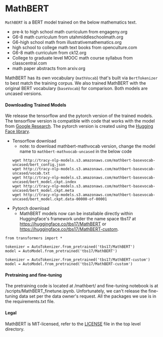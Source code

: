 # MathBERT

```MathBERT``` is a BERT model trained on the below mathematics text.

+ pre-k to high school math curriculum from engageny.org
+ G6-8 math curriculum from utahmiddleschoolmath.org
+ G6-high school math from illustrativemathematics.org
+ high school to college math text books from openculture.com
+ G6-8 math curriculum from ck12.org
+ College to graduate level MOOC math course syllabus from classcentral.com
+ math paper abstracts from arxiv.org

MathBERT has its own vocabulary (```mathVocab```) that's built via ```BertTokenizer``` to best match the training corpus. We also trained MathBERT with the original BERT vocabulary (```baseVocab```) for comparison. Both models are uncased versions.

<!-- It results in state-of-the-art performance on a wide range of scientific domain nlp tasks. The details of the evaluation are in the paper. Evaluation code and data are included in this repo. -->

#### Downloading Trained Models
We release the tensorflow and the pytorch version of the trained models. The tensorflow version is compatible with code that works with the model from [Google Research](https://github.com/google-research/bert). The pytorch version is created using the [Hugging Face library](https://github.com/huggingface/transformers).
+ Tensorflow download
  + note: to download mathbert-mathvocab version, change the model name to ```mathbert-mathvocab-uncased``` in the below code
  ```
  wget http://tracy-nlp-models.s3.amazonaws.com/mathbert-basevocab-uncased/bert_config.json
  wget http://tracy-nlp-models.s3.amazonaws.com/mathbert-basevocab-uncased/vocab.txt
  wget http://tracy-nlp-models.s3.amazonaws.com/mathbert-basevocab-uncased/bert_model.ckpt.index
  wget http://tracy-nlp-models.s3.amazonaws.com/mathbert-basevocab-uncased/bert_model.ckpt.meta
  wget http://tracy-nlp-models.s3.amazonaws.com/mathbert-basevocab-uncased/bert_model.ckpt.data-00000-of-00001
+ Pytorch download
  + MathBERT models now can be installable directly within Huggingface's framework under the name space tbs17 at https://huggingface.co/tbs17/MathBERT or https://huggingface.co/tbs17/MathBERT-custom.
```
from transformers import *

tokenizer = AutoTokenizer.from_pretrained('tbs17/MathBERT')
model = AutoModel.from_pretrained('tbs17/MathBERT')

tokenizer = AutoTokenizer.from_pretrained('tbs17/MathBERT-custom')
model = AutoModel.from_pretrained('tbs17/MathBERT-custom')
```

#### Pretraining and fine-tuning

The pretraining code is located at /mathbert/ and fine-tuning notebook is at /scripts/MathBERT_finetune.ipynb. Unfortunately, we can't release the fine-tuning data set per the data owner's request. All the packages we use is in the requirements.txt file. 


#### Legal
MathBERT is MIT-licensed, refer to the [LICENSE](https://github.com/tbs17/MathBERT/blob/main/LICENCE) file in the top level directory.
